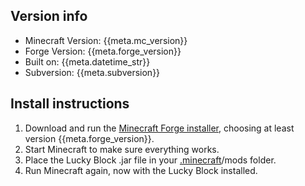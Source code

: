 ## Version info

-   Minecraft Version: {{meta.mc_version}}
-   Forge Version: {{meta.forge_version}}
-   Built on: {{meta.datetime_str}}
-   Subversion: {{meta.subversion}}

## Install instructions

1. Download and run the <a href="http://files.minecraftforge.net/maven/net/minecraftforge/forge/index_{{meta.mc_version}}.html">Minecraft Forge installer</a>, choosing at least version {{meta.forge_version}}.
2. Start Minecraft to make sure everything works.
3. Place the Lucky Block .jar file in your <a href="https://minecraft.gamepedia.com/.minecraft">.minecraft</a>/mods folder.
4. Run Minecraft again, now with the Lucky Block installed.
